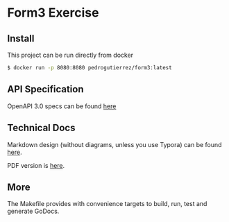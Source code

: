 # Form3 Exercise

## Install

This project can be run directly from docker

```bash
$ docker run -p 8080:8080 pedrogutierrez/form3:latest
```

## API Specification

OpenAPI 3.0 specs can be found [here](./api/openapi.yml)

## Technical Docs

Markdown design (without diagrams, unless you use Typora) can be found [here](./docs/DESIGN.md).

PDF version is [here](./docs/DESIGN.pdf).

## More

The Makefile provides with convenience targets to build, run, test and generate GoDocs.
